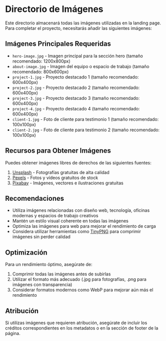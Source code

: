 # Directorio de Imágenes

Este directorio almacenará todas las imágenes utilizadas en la landing page. Para completar el proyecto, necesitarás añadir las siguientes imágenes:

## Imágenes Principales Requeridas

- `hero-image.jpg` - Imagen principal para la sección hero (tamaño recomendado: 1200x800px)
- `about-image.jpg` - Imagen del equipo o espacio de trabajo (tamaño recomendado: 800x600px)
- `project-1.jpg` - Proyecto destacado 1 (tamaño recomendado: 600x400px)
- `project-2.jpg` - Proyecto destacado 2 (tamaño recomendado: 600x400px)
- `project-3.jpg` - Proyecto destacado 3 (tamaño recomendado: 600x400px)
- `project-4.jpg` - Proyecto destacado 4 (tamaño recomendado: 600x400px)
- `client-1.jpg` - Foto de cliente para testimonio 1 (tamaño recomendado: 100x100px)
- `client-2.jpg` - Foto de cliente para testimonio 2 (tamaño recomendado: 100x100px)

## Recursos para Obtener Imágenes

Puedes obtener imágenes libres de derechos de las siguientes fuentes:

1. [Unsplash](https://unsplash.com/) - Fotografías gratuitas de alta calidad
2. [Pexels](https://www.pexels.com/) - Fotos y vídeos gratuitos de stock
3. [Pixabay](https://pixabay.com/) - Imágenes, vectores e ilustraciones gratuitas

## Recomendaciones

- Utiliza imágenes relacionadas con diseño web, tecnología, oficinas modernas y espacios de trabajo creativos
- Mantén un estilo visual coherente en todas las imágenes
- Optimiza las imágenes para web para mejorar el rendimiento de carga
- Considera utilizar herramientas como [TinyPNG](https://tinypng.com/) para comprimir imágenes sin perder calidad

## Optimización

Para un rendimiento óptimo, asegúrate de:

1. Comprimir todas las imágenes antes de subirlas
2. Utilizar el formato más adecuado (.jpg para fotografías, .png para imágenes con transparencia)
3. Considerar formatos modernos como WebP para mejorar aún más el rendimiento

## Atribución

Si utilizas imágenes que requieren atribución, asegúrate de incluir los créditos correspondientes en los metadatos o en la sección de footer de la página. 